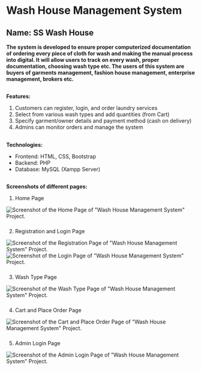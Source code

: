# Wash House Management System
## Name: SS Wash House
**The system is developed to ensure proper computerized documentation of ordering
every piece of cloth for wash and making the manual process into digital. It will
allow users to track on every wash, proper documentation, choosing wash type etc.
The users of this system are buyers of garments management, fashion house
management, enterprise management, brokers etc.**

##
**Features:**
1. Customers can register, login, and order laundry services
2. Select from various wash types and add quantities (from Cart)
3. Specify garment/owner details and payment method (cash on delivery)
4. Admins can monitor orders and manage the system

##
**Technologies:**
* Frontend: HTML, CSS, Bootstrap
* Backend: PHP
* Database: MySQL (Xampp Server)

##
**Screenshots of different pages:**
1. Home Page 

![Screenshot of the Home Page of "Wash House Management System" Project.](https://github.com/pallabsarker/Wash_House_Management_System/blob/main/Screenshots/Screenshot_Home.png)

###
2. Registration and Login Page 

![Screenshot of the Registration Page of "Wash House Management System" Project.](https://github.com/pallabsarker/Wash_House_Management_System/blob/main/Screenshots/Screenshot_Registration.png)
![Screenshot of the Login Page of "Wash House Management System" Project.](https://github.com/pallabsarker/Wash_House_Management_System/blob/main/Screenshots/Screenshot_Login.png)

###
3. Wash Type Page

![Screenshot of the Wash Type Page of "Wash House Management System" Project.](https://github.com/pallabsarker/Wash_House_Management_System/blob/main/Screenshots/Screenshot_WashType.png)

###
4. Cart and Place Order Page

![Screenshot of the Cart and Place Order Page of "Wash House Management System" Project.](https://github.com/pallabsarker/Wash_House_Management_System/blob/main/Screenshots/Screenshot_Cart.png)

###
5. Admin Login Page

![Screenshot of the Admin Login Page of "Wash House Management System" Project.](https://github.com/pallabsarker/Wash_House_Management_System/blob/main/Screenshots/Screenshot_AdminLogin.png)
